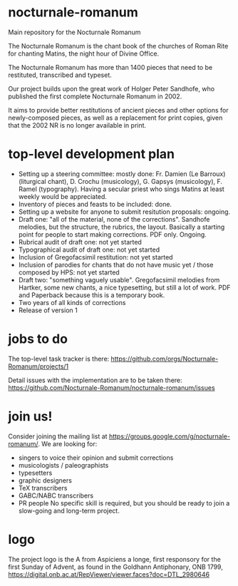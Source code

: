 # nocturnale-romanum
Main repository for the Nocturnale Romanum

The Nocturnale Romanum is the chant book of the churches of Roman Rite for chanting Matins, the night hour of Divine Office.

The Nocturnale Romanum has more than 1400 pieces that need to be restituted, transcribed and typeset.

Our project builds upon the great work of Holger Peter Sandhofe, who published the first complete Nocturnale Romanum in 2002.

It aims to provide better restitutions of ancient pieces and other options for newly-composed pieces, as well as a replacement for print copies, given that the 2002 NR is no longer available in print.

# top-level development plan
- Setting up a steering committee: mostly done: Fr. Damien (Le Barroux) (liturgical chant), D. Crochu (musicology), G. Gapsys (musicology), F. Ramel (typography). Having a secular priest who sings Matins at least weekly would be appreciated.
- Inventory of pieces and feasts to be included: done.
- Setting up a website for anyone to submit resitution proposals: ongoing.
- Draft one: "all of the material, none of the corrections". Sandhofe melodies, but the structure, the rubrics, the layout. Basically a starting point for people to start making corrections. PDF only. Ongoing.
- Rubrical audit of draft one: not yet started
- Typographical audit of draft one: not yet started
- Inclusion of Gregofacsimil restitution: not yet started
- Inclusion of parodies for chants that do not have music yet / those composed by HPS: not yet started
- Draft two: "something vaguely usable". Gregofacsimil melodies from Hartker, some new chants, a nice typesetting, but still a lot of work. PDF and Paperback because this is a temporary book.
- Two years of all kinds of corrections
- Release of version 1

# jobs to do
The top-level task tracker is there:
https://github.com/orgs/Nocturnale-Romanum/projects/1

Detail issues with the implementation are to be taken there:
https://github.com/Nocturnale-Romanum/nocturnale-romanum/issues

# join us!
Consider joining the mailing list at https://groups.google.com/g/nocturnale-romanum/. We are looking for:
  - singers to voice their opinion and submit corrections
  - musicologists / paleographists
  - typesetters
  - graphic designers
  - TeX transcribers
  - GABC/NABC transcribers
  - PR people
No specific skill is required, but you should be ready to join a slow-going and long-term project.

# logo
The project logo is the A from Aspiciens a longe, first responsory for the first Sunday of Advent, as found in the Goldhann Antiphonary, ONB 1799,
https://digital.onb.ac.at/RepViewer/viewer.faces?doc=DTL_2980646
